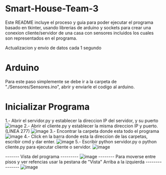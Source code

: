 # Smart-House-Team-3
Este README incluye el proceso y guia para poder ejecutar el programa basado en tkinter, usando librerias de arduino y sockets para crear una conexion cliente/servidor
de una casa con sensores incluidos los cuales son representados en el programa.

Actualizacion y envio de datos cada 1 segundo
# Arduino
Para este paso simplemente se debe ir a la carpeta de "./Sensores/Sensores.ino", abrir y enviarle el codigo al arduino.
# Inicializar Programa
1.- Abrir el servidor.py y establecer la direccion IP del servidor, y su puerto
![image](https://github.com/user-attachments/assets/c57f31f4-b144-4b24-aa02-173f2623e97f)
2.- Abrir el cliente.py y establecer la misma direccion IP y puerto. (LINEA 277)
![image](https://github.com/user-attachments/assets/19578994-1e2a-485b-925c-43b662c583db)
3.- Encontrar la carpeta donde esta todo el programa
![image](https://github.com/user-attachments/assets/ab9be7d0-9a73-4d66-9fd6-7a7769a3f56a)
4.- Click en la barra donde esta la direccion de las carpetas, escribir cmd y dar enter.
![image](https://github.com/user-attachments/assets/6cac8cc1-79f9-4f68-a6bf-be1166b0cf88)
5.- Escribir python servidor.py o python cliente.py para ejecutar cliente o servidor.
![image](https://github.com/user-attachments/assets/28881467-8fa6-4892-be46-648d262b7e62)

------- Vista del programa ---------
![image](https://github.com/user-attachments/assets/ea7f50e0-b91b-4c9f-9acb-d5d07ff6dbbb)
-------- Para moverse entre pisos y ver refencias usar la pestana de "Vista" Arriba a la izquierda ---------------
![image](https://github.com/user-attachments/assets/108939bf-08c0-4a36-8df6-583b21e5a990)




